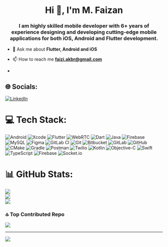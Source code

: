 <h1 align="center">Hi 👋, I'm M. Faizan</h1>
<h3 align="center">I am highly skilled mobile developer with 6+ years of experience designing and developing cutting-edge mobile applications for both iOS, Android and Flutter development.</h3>

- 💬 Ask me about **Flutter, Android and iOS**

- 📫 How to reach me **faizi.akbr@gmail.com**
- 
## 🌐 Socials:
[![LinkedIn](https://img.shields.io/badge/LinkedIn-%230077B5.svg?logo=linkedin&logoColor=white)](https://linkedin.com/in/muhammad-faizan) 

# 💻 Tech Stack:
![Android](https://img.shields.io/badge/android-studio?style=for-the-badge&logo=android&color=white) ![Xcode](https://img.shields.io/badge/xcode-ios?style=for-the-badge&logo=apple&color=black) ![Flutter](https://img.shields.io/badge/Flutter-%2302569B.svg?style=for-the-badge&logo=Flutter&logoColor=white) ![WebRTC](https://img.shields.io/badge/WebRTC-rtc?style=for-the-badge&logo=webrtc&color=red) ![Dart](https://img.shields.io/badge/dart-%230175C2.svg?style=for-the-badge&logo=dart&logoColor=white) ![Java](https://img.shields.io/badge/java-%23ED8B00.svg?style=for-the-badge&logo=openjdk&logoColor=white) ![Firebase](https://img.shields.io/badge/firebase-a08021?style=for-the-badge&logo=firebase&logoColor=ffcd34) ![MySQL](https://img.shields.io/badge/mysql-4479A1.svg?style=for-the-badge&logo=mysql&logoColor=white) ![Figma](https://img.shields.io/badge/figma-%23F24E1E.svg?style=for-the-badge&logo=figma&logoColor=white) ![GitLab CI](https://img.shields.io/badge/gitlab%20CI-%23181717.svg?style=for-the-badge&logo=gitlab&logoColor=white) ![Git](https://img.shields.io/badge/git-%23F05033.svg?style=for-the-badge&logo=git&logoColor=white) ![Bitbucket](https://img.shields.io/badge/bitbucket-%230047B3.svg?style=for-the-badge&logo=bitbucket&logoColor=white) ![GitLab](https://img.shields.io/badge/gitlab-%23181717.svg?style=for-the-badge&logo=gitlab&logoColor=white) ![GitHub](https://img.shields.io/badge/github-%23121011.svg?style=for-the-badge&logo=github&logoColor=white) ![CMake](https://img.shields.io/badge/CMake-%23008FBA.svg?style=for-the-badge&logo=cmake&logoColor=white) ![Gradle](https://img.shields.io/badge/Gradle-02303A.svg?style=for-the-badge&logo=Gradle&logoColor=white) ![Postman](https://img.shields.io/badge/Postman-FF6C37?style=for-the-badge&logo=postman&logoColor=white) ![Twilio](https://img.shields.io/badge/Twilio-F22F46?style=for-the-badge&logo=Twilio&logoColor=white) ![Kotlin](https://img.shields.io/badge/kotlin-%237F52FF.svg?style=for-the-badge&logo=kotlin&logoColor=white) ![Objective-C](https://img.shields.io/badge/OBJECTIVE--C-%233A95E3.svg?style=for-the-badge&logo=apple&logoColor=white) ![Swift](https://img.shields.io/badge/swift-F54A2A?style=for-the-badge&logo=swift&logoColor=white) ![TypeScript](https://img.shields.io/badge/typescript-%23007ACC.svg?style=for-the-badge&logo=typescript&logoColor=white) ![Firebase](https://img.shields.io/badge/firebase-%23039BE5.svg?style=for-the-badge&logo=firebase) ![Socket.io](https://img.shields.io/badge/Socket.io-black?style=for-the-badge&logo=socket.io&badgeColor=010101)
# 📊 GitHub Stats:
![](https://github-readme-stats.vercel.app/api?username=faiziakbr&theme=dark&hide_border=false&include_all_commits=false&count_private=false)<br/>
![](https://github-readme-streak-stats.herokuapp.com/?user=faiziakbr&theme=dark&hide_border=false)<br/>
![](https://github-readme-stats.vercel.app/api/top-langs/?username=faiziakbr&theme=dark&hide_border=false&include_all_commits=false&count_private=false&layout=compact)

### 🔝 Top Contributed Repo
![](https://github-contributor-stats.vercel.app/api?username=faiziakbr&limit=5&theme=dark&combine_all_yearly_contributions=true)

---
[![](https://visitcount.itsvg.in/api?id=faiziakbr&icon=0&color=0)](https://visitcount.itsvg.in)

<!-- Proudly created with GPRM ( https://gprm.itsvg.in ) -->
